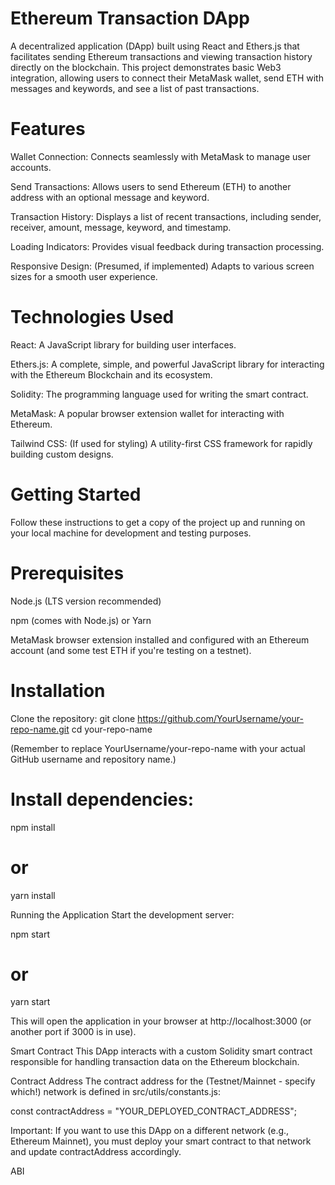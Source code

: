 # Ethereum Transaction DApp
A decentralized application (DApp) built using React and Ethers.js that facilitates sending Ethereum transactions and viewing transaction history directly on the blockchain. This project demonstrates basic Web3 integration, allowing users to connect their MetaMask wallet, send ETH with messages and keywords, and see a list of past transactions.

 # Features
Wallet Connection: Connects seamlessly with MetaMask to manage user accounts.

Send Transactions: Allows users to send Ethereum (ETH) to another address with an optional message and keyword.

Transaction History: Displays a list of recent transactions, including sender, receiver, amount, message, keyword, and timestamp.

Loading Indicators: Provides visual feedback during transaction processing.

Responsive Design: (Presumed, if implemented) Adapts to various screen sizes for a smooth user experience.

 # Technologies Used
React: A JavaScript library for building user interfaces.

Ethers.js: A complete, simple, and powerful JavaScript library for interacting with the Ethereum Blockchain and its ecosystem.

Solidity: The programming language used for writing the smart contract.

MetaMask: A popular browser extension wallet for interacting with Ethereum.

Tailwind CSS: (If used for styling) A utility-first CSS framework for rapidly building custom designs.

 # Getting Started
Follow these instructions to get a copy of the project up and running on your local machine for development and testing purposes.

# Prerequisites
Node.js (LTS version recommended)

npm (comes with Node.js) or Yarn

MetaMask browser extension installed and configured with an Ethereum account (and some test ETH if you're testing on a testnet).

# Installation
Clone the repository:
git clone https://github.com/YourUsername/your-repo-name.git
cd your-repo-name

(Remember to replace YourUsername/your-repo-name with your actual GitHub username and repository name.)

 # Install dependencies:

npm install
# or
yarn install

Running the Application
Start the development server:

npm start
# or
yarn start

This will open the application in your browser at http://localhost:3000 (or another port if 3000 is in use).

Smart Contract
This DApp interacts with a custom Solidity smart contract responsible for handling transaction data on the Ethereum blockchain.

Contract Address
The contract address for the (Testnet/Mainnet - specify which!) network is defined in src/utils/constants.js:

const contractAddress = "YOUR_DEPLOYED_CONTRACT_ADDRESS";

Important: If you want to use this DApp on a different network (e.g., Ethereum Mainnet), you must deploy your smart contract to that network and update contractAddress accordingly.

ABI
